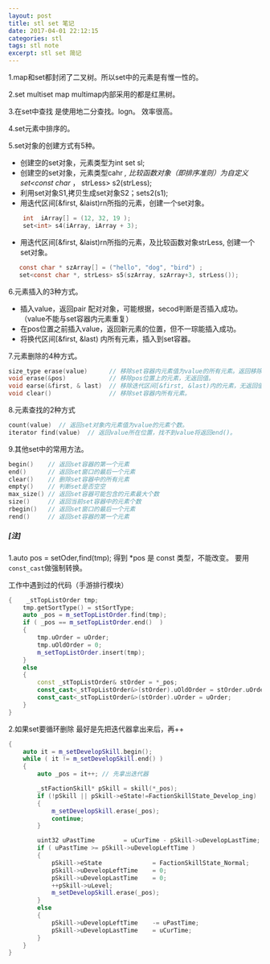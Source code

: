 ```yaml
---
layout: post
title: stl set 笔记
date: 2017-04-01 22:12:15
categories: stl
tags: stl note 
excerpt: stl set 简记
---
```


1.map和set都封闭了二叉树。所以set中的元素是有惟一性的。

2.set multiset map multimap内部采用的都是红黑树。

3.在set中查找 是使用地二分查找。logn。 效率很高。

4.set元素中排序的。

5.set对象的创建方式有5种。

- 创建空的set对象，元素类型为int set<int> sl;
- 创建空的set对象，元素类型cahr *, 比较函数对象（即排序准则）为自定义 set<const char* ， strLess> s2(strLess);
- 利用set对象S1,拷贝生成set对象S2；set<int>s2(s1);
- 用迭代区间[&first, &laist)rn所指的元素，创建一个set对象。

```c
    int  iArray[] = (12, 32, 19 );
    set<int> s4(iArray, iArray + 3);

```

- 用迭代区间[&first, &laist)rn所指的元素，及比较函数对象strLess, 创建一个set对象。

```c
   const char * szArray[] = ("hello", "dog", "bird") ;
   set<const char *, strLess> s5(szArray, szArray+3, strLess());
```

6.元素插入的3种方式。

- 插入value，返回pair 配对对象，可能根据，secod判断是否插入成功。（value不能与set容器内元素重复）
- 在pos位置之前插入value，返回新元素的位置，但不一琮能插入成功。
- 将换代区间[&first, &last) 内所有元素，插入到set容器。

7.元素删除的4种方式。

```c
size_type erase(value)      // 移除set容器内元素值为value的所有元素。返回移除的元素个数。
void erase(&pos)            // 移除pos位置上的元素，无返回值。
void earse(&first, & last)  // 移除迭代区间[&first, &last)内的元素，无返回值。
void clear()                // 移除set容器内所有元素。
```

8.元素查找的2种方式

```c
count(value)  // 返回set对象内元素值为value的元素个数。
iterator find(value)  // 返回value所在位置，找不到value将返回end()。
```

9.其他set中的常用方法。

```c
begin()    // 返回set容器的第一个元素
end()      // 返回set窗口的最后一个元素
clear()    // 删除set容器中的所有元素
empty()    // 判断set是否空空 
max_size() // 返回set容器可能包含的元素最大个数
size()     // 返回当前set容器中的元素个数
rbegin()   // 返回set窗口的最后一个元素
rend()     // 返回set容器的第一个元素
```

##### [注]

1.auto pos = setOder,find(tmp); 得到 *pos 是 const 类型，不能改变。 要用`const_cast`做强制转换。

工作中遇到过的代码（手游排行模块）

```c++
{    _stTopListOrder tmp;
	tmp.getSortType() = stSortType;
	auto _pos = m_setTopListOrder.find(tmp);
	if ( _pos == m_setTopListOrder.end()  )
	{
		tmp.uOrder = uOrder;
		tmp.uOldOrder = 0;
		m_setTopListOrder.insert(tmp);
	}
	else
	{
		const _stTopListOrder& stOrder = *_pos;
		const_cast<_stTopListOrder&>(stOrder).uOldOrder = stOrder.uOrder;
		const_cast<_stTopListOrder&>(stOrder).uOrder = uOrder;
	}
}
```

2.如果set要循环删除 最好是先把迭代器拿出来后，再++ 

```c++
{
    auto it = m_setDevelopSkill.begin();
	while ( it != m_setDevelopSkill.end() )
	{
		auto _pos = it++; // 先拿出迭代器 

		_stFactionSkill* pSkill = skill(*_pos);
		if (!pSkill || pSkill->eState!=FactionSkillState_Develop_ing)
		{
			m_setDevelopSkill.erase(_pos);
			continue;
		}

		uint32 uPastTime		= uCurTime - pSkill->uDevelopLastTime;
		if ( uPastTime >= pSkill->uDevelopLeftTime )
		{
			pSkill->eState				= FactionSkillState_Normal;
			pSkill->uDevelopLeftTime	= 0;
			pSkill->uDevelopLastTime	= 0;
			++pSkill->uLevel;
			m_setDevelopSkill.erase(_pos);
		}
		else
		{
			pSkill->uDevelopLeftTime	-= uPastTime;
			pSkill->uDevelopLastTime	= uCurTime;
		}
	}
}
```